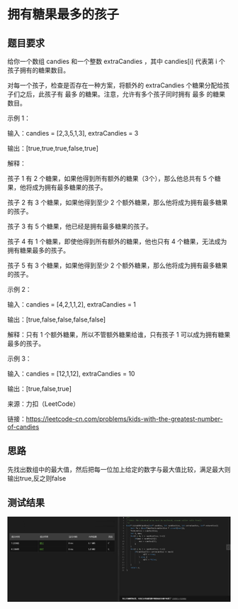 # 拥有糖果最多的孩子
## 题目要求
给你一个数组 candies 和一个整数 extraCandies ，其中 candies[i] 代表第 i 个孩子拥有的糖果数目。

对每一个孩子，检查是否存在一种方案，将额外的 extraCandies 个糖果分配给孩子们之后，此孩子有 最多 的糖果。注意，允许有多个孩子同时拥有 最多 的糖果数目。

示例 1：

输入：candies = [2,3,5,1,3], extraCandies = 3

输出：[true,true,true,false,true] 

解释：

孩子 1 有 2 个糖果，如果他得到所有额外的糖果（3个），那么他总共有 5 个糖果，他将成为拥有最多糖果的孩子。

孩子 2 有 3 个糖果，如果他得到至少 2 个额外糖果，那么他将成为拥有最多糖果的孩子。

孩子 3 有 5 个糖果，他已经是拥有最多糖果的孩子。

孩子 4 有 1 个糖果，即使他得到所有额外的糖果，他也只有 4 个糖果，无法成为拥有糖果最多的孩子。

孩子 5 有 3 个糖果，如果他得到至少 2 个额外糖果，那么他将成为拥有最多糖果的孩子。

示例 2：

输入：candies = [4,2,1,1,2], extraCandies = 1

输出：[true,false,false,false,false] 

解释：只有 1 个额外糖果，所以不管额外糖果给谁，只有孩子 1 可以成为拥有糖果最多的孩子。

示例 3：

输入：candies = [12,1,12], extraCandies = 10

输出：[true,false,true]

来源：力扣（LeetCode）

链接：https://leetcode-cn.com/problems/kids-with-the-greatest-number-of-candies
## 思路
先找出数组中的最大值，然后把每一位加上给定的数字与最大值比较，满足最大则输出true,反之则false
## 测试结果
![拥有糖果最多的孩子](https://github.com/xycg529/Summer/blob/master/1.%E7%AE%97%E6%B3%95/%E6%8B%A5%E6%9C%89%E7%B3%96%E6%9E%9C%E6%9C%80%E5%A4%9A%E7%9A%84%E5%AD%A9%E5%AD%90.JPG)
